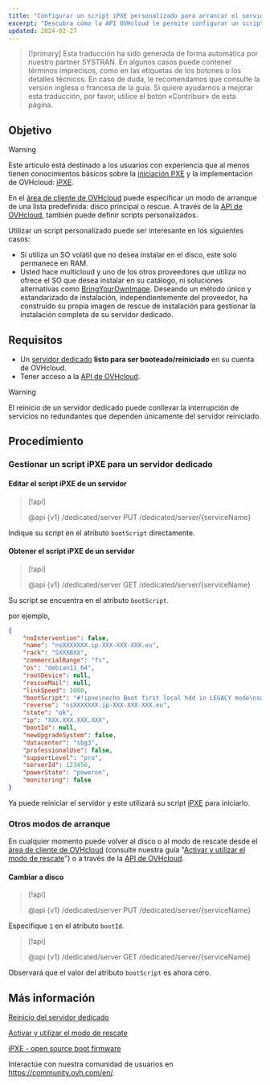 ```yaml
---
title: "Configurar un script iPXE personalizado para arrancar el servidor a través de la API OVHcloud"
excerpt: "Descubra cómo la API OVHcloud le permite configurar un script de arranque personalizado PXE para iniciar su servidor"
updated: 2024-02-27
---
```


> [!primary]
> Esta traducción ha sido generada de forma automática por nuestro partner SYSTRAN. En algunos casos puede contener términos imprecisos, como en las etiquetas de los botones o los detalles técnicos. En caso de duda, le recomendamos que consulte la versión inglesa o francesa de la guía. Si quiere ayudarnos a mejorar esta traducción, por favor, utilice el botón «Contribuir» de esta página.
> 

## Objetivo

> [!warning]
>
> Este artículo está destinado a los usuarios con experiencia que al menos tienen conocimientos básicos sobre la [iniciación PXE](https://en.wikipedia.org/wiki/Preboot_Execution_Environment) y la implementación de OVHcloud: [iPXE](https://ipxe.org/).
>

En el [área de cliente de OVHcloud](/links/manager) puede especificar un modo de arranque de una lista predefinida: disco principal o rescue.
A través de la [API de OVHcloud](https://api.ovh.com/), también puede definir scripts personalizados.

Utilizar un script personalizado puede ser interesante en los siguientes casos:

- Si utiliza un SO volátil que no desea instalar en el disco, este solo permanece en RAM.
- Usted hace multicloud y uno de los otros proveedores que utiliza no ofrece el SO que desea instalar en su catálogo, ni soluciones alternativas como [BringYourOwnImage](/pages/bare_metal_cloud/dedicated_servers/bring-your-own-image). Deseando un método único y estandarizado de instalación, independientemente del proveedor, ha construido su propia imagen de rescue de instalación para gestionar la instalación completa de su servidor dedicado.

## Requisitos

- Un [servidor dedicado](/links/bare-metal/bare-metal) **listo para ser booteado/reiniciado** en su cuenta de OVHcloud.
- Tener acceso a la [API de OVHcloud](https://api.ovh.com/).

> [!warning]
>
> El reinicio de un servidor dedicado puede conllevar la interrupción de servicios no redundantes que dependen únicamente del servidor reiniciado.
>

## Procedimiento

### Gestionar un script iPXE para un servidor dedicado <a name="manageIpxeScript"></a>

#### Editar el script iPXE de un servidor <a name="changeIpxeScript"></a>

> [!api]
>
> @api {v1} /dedicated/server PUT /dedicated/server/{serviceName}
>

Indique su script en el atributo `bootScript` directamente.

#### Obtener el script iPXE de un servidor <a name="getIpxeScript"></a>

> [!api]
>
> @api {v1} /dedicated/server GET /dedicated/server/{serviceName}
>

Su script se encuentra en el atributo `bootScript`.

por ejemplo,

```json
{
    "noIntervention": false,
    "name": "nsXXXXXXX.ip-XXX-XXX-XXX.eu",
    "rack": "SXXXBXX",
    "commercialRange": "fs",
    "os": "debian11_64",
    "rootDevice": null,
    "rescueMail": null,
    "linkSpeed": 1000,
    "bootScript": "#!ipxe\necho Boot first local hdd in LEGACY mode\nsanboot --no-describe --drive 0x80\nexit 1\n",
    "reverse": "nsXXXXXXX.ip-XXX-XXX-XXX.eu",
    "state": "ok",
    "ip": "XXX.XXX.XXX.XXX",
    "bootId": null,
    "newUpgradeSystem": false,
    "datacenter": "sbg3",
    "professionalUse": false,
    "supportLevel": "pro",
    "serverId": 123456,
    "powerState": "poweron",
    "monitoring": false
}
```

Ya puede reiniciar el servidor y este utilizará su script [iPXE](https://ipxe.org/) para iniciarlo.

### Otros modos de arranque <a name="leaveIpxeScript"></a>

En cualquier momento puede volver al disco o al modo de rescate desde el [área de cliente de OVHcloud](/links/manager) (consulte nuestra guía "[Activar y utilizar el modo de rescate](/pages/bare_metal_cloud/dedicated_servers/rescue_mode)") o a través de la [API de OVHcloud](https://api.ovh.com/).

#### Cambiar a disco <a name="switchToDisk"></a>

> [!api]
>
> @api {v1} /dedicated/server PUT /dedicated/server/{serviceName}
>

Especifique `1` en el atributo `bootId`.

> [!api]
>
> @api {v1} /dedicated/server GET /dedicated/server/{serviceName}
>

Observará que el valor del atributo `bootScript` es ahora cero.

## Más información <a name="gofurther"></a>

[Reinicio del servidor dedicado](/pages/bare_metal_cloud/dedicated_servers/getting-started-with-dedicated-server#reboot)

[Activar y utilizar el modo de rescate](/pages/bare_metal_cloud/dedicated_servers/rescue_mode)

[iPXE - open source boot firmware](https://ipxe.org/)

Interactúe con nuestra comunidad de usuarios en <https://community.ovh.com/en/>.
